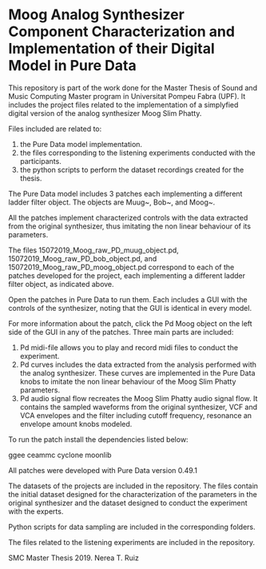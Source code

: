 # Moog Analog Synthesizer Component Characterization and Implementation of their Digital Model in Pure Data

This repository is part of the work done for the Master Thesis of Sound and Music Computing Master program in Universitat Pompeu Fabra (UPF). It includes the project files related to the implementation of a simplyfied digital version of the analog synthesizer Moog Slim Phatty.

Files included are related to: 

1) the Pure Data model implementation.
2) the files corresponding to the listening experiments conducted with the participants. 
3) the python scripts to perform the dataset recordings created for the thesis.

The Pure Data model includes 3 patches each implementing a different ladder filter object. The objects are Muug~, Bob~, and Moog~. 

All the patches implement characterized controls with the data extracted from the original synthesizer, thus imitating the non linear behaviour of its parameters. 

The files 15072019_Moog_raw_PD_muug_object.pd, 15072019_Moog_raw_PD_bob_object.pd, and 15072019_Moog_raw_PD_moog_object.pd correspond to each of the patches developed for the project, each implementing a different ladder filter object, as indicated above. 

Open the patches in Pure Data to run them. Each includes a GUI with the controls of the synthesizer, noting that the GUI is identical in every model. 

For more information about the patch, click the Pd Moog object on the left side of the GUI in any of the patches. Three main parts are included:

1) Pd midi-file allows you to play and record midi files to conduct the experiment.
2) Pd curves includes the data extracted from the analysis performed with the analog synthesizer. These curves are implemented in the Pure Data knobs to imitate the non linear behaviour of the Moog Slim Phatty parameters.
3) Pd audio signal flow recreates the Moog Slim Phatty audio signal flow. It contains the sampled waveforms from the original synthesizer, VCF and VCA envelopes and the filter including cutoff frequency, resonance an envelope amount knobs modeled. 

To run the patch install the dependencies listed below: 

  ggee
  ceammc
  cyclone
  moonlib

All patches were developed with Pure Data version 0.49.1

The datasets of the projects are included in the repository. The files contain the initial dataset designed for the characterization of the parameters in the original synthesizer and the dataset designed to conduct the experiment with the experts. 

Python scripts for data sampling are included in the corresponding folders. 

The files related to the listening experiments are included in the repository. 

SMC Master Thesis 2019. Nerea T. Ruiz
 
